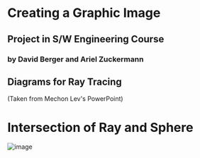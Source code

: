 # Creating a Graphic Image
## Project in S/W Engineering Course 
### by David Berger and Ariel Zuckermann






## Diagrams for Ray Tracing
(Taken from Mechon Lev's PowerPoint)
# Intersection of Ray and Sphere
![image](https://user-images.githubusercontent.com/91850832/159281281-15e89cb6-2558-4bf0-b36d-32e2ce15a943.png)


